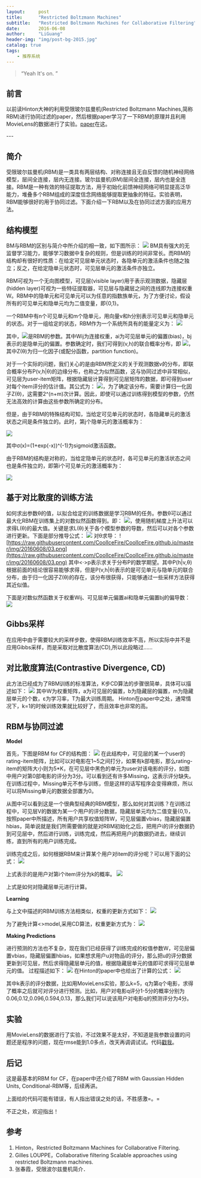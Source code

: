 ```yaml
---
layout:     post
title:      "Restricted Boltzmann Machines"
subtitle:   "Restricted Boltzmann Machines for Collaborative Filtering"
date:       2016-06-08
author:     "LiGuang"
header-img: "img/post-bg-2015.jpg"
catalog: true
tags:
    - 推荐系统
---
```


> “Yeah It's on. ”


## 前言

以前读Hinton大神的利用受限玻尔兹曼机(Restricted Boltzmann Machines,简称RBM)进行协同过滤的paper，然后根据paper学习了一下RBM的原理并且利用MovieLens的数据进行了实验。[paper](http://www.cs.toronto.edu/~rsalakhu/papers/rbmcf.pdf)在这。
<p id = "build"></p>
---

## 简介
受限玻尔兹曼机(RBM)是一类具有两层结构、对称连接且无自反馈的随机神经网络模型，层间全连接，层内无连接。玻尔兹曼机(BM)层间全连接，层内也是全连接。RBM是一种有效的特征提取方法，用于初始化前馈神经网络可明显提高泛华能力，堆叠多个RBM组成的深度信念网络能够提取更抽象的特征。实验表明，RBM能够很好的用于协同过滤。下面介绍一下RBM以及在协同过滤方面的应用方法。

## 结构模型
BM与RBM的区别与简介中所介绍的相一致，如下图所示：
![](https://raw.githubusercontent.com/CoolIceFire/CoolIceFire.github.io/master/img/20160607/06.png)
BM具有强大的无监督学习能力，能够学习数据中复杂的规则，但是训练的时间非常长。而RBM的结构却有很好的性质：在给定可见层单元状态时，各隐单元的激活条件也随之独立；反之，在给定隐单元状态时，可见层单元的激活条件亦独立。

RBM可视为一个无向图模型，可见层(visible layer)用于表示观测数据，隐藏层(hidden layer)可视为一些特征提取器，可见层与隐藏层之间的连线即为连接权重W。RBM中的隐单元和可见单元可以为任意的指数族单元，为了方便讨论，假设所有的可见单元和隐单元均为二值变量，即{0,1}。

一个RBM中有n个可见单元和m个隐单元，用向量v和h分别表示可见单元和隐单元的状态。对于一组给定的状态，RBM作为一个系统所具有的能量定义为：
![](https://raw.githubusercontent.com/CoolIceFire/CoolIceFire.github.io/master/img/20160607/07.gif)

其中，![](https://raw.githubusercontent.com/CoolIceFire/CoolIceFire.github.io/master/img/20160607/08.gif)是RBM的参数。其中Wij为连接权重，ai为可见层单元i的偏置(bias)，bj表示的是隐单元j的偏置。参数确定时，我们可得到(v,h)的联合概率分布，即
![](https://raw.githubusercontent.com/CoolIceFire/CoolIceFire.github.io/master/img/20160607/09.png)，其中Z(θ)为归一化因子(或配分函数，partition function)。

对于一个实际的问题，我们关心的是由RBM所定义的关于观测数据v的分布，即联合概率分布P(v,h|θ)的边缘分布，也称之为似然函数，这与协同过滤中非常相似，可见层为user-item矩阵，根据隐藏层计算得到可见层矩阵的数据，即可得到user对每个item评分的估计值。其公式为：
![](https://raw.githubusercontent.com/CoolIceFire/CoolIceFire.github.io/master/img/20160607/10.png)，为了确定该分布，需要计算归一化因子Z(θ)，这需要2^(n+m)次计算。因此，即使可以通过训练得到模型的参数，仍然无法高效的计算由这些参数所确定的分布。

但是，由于RBM的特殊结构可知，当给定可见单元的状态时，各隐藏单元的激活状态之间是条件独立的。此时，第j个隐单元的激活概率为：

![](https://raw.githubusercontent.com/CoolIceFire/CoolIceFire.github.io/master/img/20160607/11.png)

其中σ(x)=(1+exp(-x))^(-1)为sigmoid激活函数。

由于RBM的结构是对称的，当给定隐单元的状态时，各可见单元的激活状态之间也是条件独立的，即第i个可见单元的激活概率为：

![](https://raw.githubusercontent.com/CoolIceFire/CoolIceFire.github.io/master/img/20160607/12.png)

## 基于对比散度的训练方法
如何求出参数θ的值，以拟合给定的训练数据是学习RBM的任务。参数θ可以通过最大化RBM在训练集上的对数似然函数得到。即：
![](https://raw.githubusercontent.com/CoolIceFire/CoolIceFire.github.io/master/img/20160608/01.png)，使用随机梯度上升法可以求得L(θ)的最大值。关键是求L(θ)关于各个模型参数的导数，然后可以对各个参数进行更新。下面是部分推导公式：
![](https://raw.githubusercontent.com/CoolIceFire/CoolIceFire.github.io/master/img/20160608/02.png)
对θ求导：
![https://raw.githubusercontent.com/CoolIceFire/CoolIceFire.github.io/master/img/20160608/03.png](https://raw.githubusercontent.com/CoolIceFire/CoolIceFire.github.io/master/img/20160608/03.png)
其中<·>p表示求关于分布P的数学期望。其中P(h|v,θ)根据前面的结论很容易能够求得，但是P(v,h|θ)表示的是可见单元与隐单元的联合分布，由于归一化因子Z(θ)的存在，该分布很获得，只能够通过一些采样方法获得其近似值。

下面是对数似然函数关于权重Wij、可见层单元偏置ai和隐单元偏置bj的偏导数：
![](https://raw.githubusercontent.com/CoolIceFire/CoolIceFire.github.io/master/img/20160608/04.png)
## Gibbs采样
在应用中由于需要较大的采样步数，使得RBM训练效率不高，所以实际中并不是应用Gibbs采样，而是采取对比散度算法(CD),所以此段略过……
## 对比散度算法(Contrastive Divergence, CD)
此方法已经成为了RBM训练的标准算法，K步CD算法的步骤很简单，具体可以描述如下：
![](https://raw.githubusercontent.com/CoolIceFire/CoolIceFire.github.io/master/img/20160608/05.png)
其中W为权重矩阵，a为可见层的偏置，b为隐藏层的偏置，m为隐藏层单元的个数，ε为学习率，T为最大训练周期。	Hinton在paper中之处，通常情况下，k=1的时候训练效果就比较好了，而且效率也非常的高。
## RBM与协同过滤
**Model**

首先，下图是RBM for CF的结构图：
![](https://raw.githubusercontent.com/CoolIceFire/CoolIceFire.github.io/master/img/20160608/06.png)
在此结构中，可见层的某一个user的rating-item矩阵，比如可以对电影在1~5之间打分，如果有k部电影，那么rating-item的矩阵大小则为5*K，在可见层中黑色的单元为user对该电影的评分，如图中用户对第0部电影的评分为3分。可以看到还有许多Missing，这表示评分缺失。在训练过程中，Missing单元不参与训练，但是这样的话写程序会变得麻烦，所以可以将Missing单元的数据全部置为0。

从图中可以看到这是一个很典型经典的RBM模型，那么如何对其训练？在训练过程中，可见层V的数据为某一个用户的评分数据，隐藏层单元均为二值变量{0,1}，按照paper中所描述，所有用户共享权值矩阵W，可见层偏置vbias，隐藏层偏置hbias，简单说就是我们所需要做的就是对RBM初始化之后，把用户i的评分数据扔到可见层中，然后进行训练，训练完成，然后再把用户j的数据扔进去，继续训练，直到所有的用户训练完成。

训练完成之后，如何根据RBM来计算某个用户对item的评分呢？可以用下面的公式：
![](https://raw.githubusercontent.com/CoolIceFire/CoolIceFire.github.io/master/img/20160608/07.png)

上式表示的是用户对第i个item评分为k的概率。
![](https://raw.githubusercontent.com/CoolIceFire/CoolIceFire.github.io/master/img/20160608/08.png)

上式是如何对隐藏层单元进行计算。

**Learning**

与上文中描述的RBM训练方法相类似，权重的更新方式如下：
![](https://raw.githubusercontent.com/CoolIceFire/CoolIceFire.github.io/master/img/20160608/09.png)

为了避免计算<>model,采用CD算法，权重更新方式为：
![](https://raw.githubusercontent.com/CoolIceFire/CoolIceFire.github.io/master/img/20160608/11.png)

**Making Predictions**

进行预测的方法也不复杂，现在我们已经获得了训练完成的权值参数W，可见层偏置vbias，隐藏层偏置hbias，如果想求用户u对物品i的评分，那么把u的评分数据更新到可见层，然后求得隐藏层单元的值，根据隐藏层单元的值即可求得可见层单元的值。
过程描述如下：
![](https://raw.githubusercontent.com/CoolIceFire/CoolIceFire.github.io/master/img/20160608/12.png)
在Hinton的paper中也给出了计算的公式：
![](https://raw.githubusercontent.com/CoolIceFire/CoolIceFire.github.io/master/img/20160608/13.png)

其中k表示的评分数据，比如用MovieLens实验，那么k=5，q为第q个电影，求得了概率之后就可对评分进行预测。比如，用户对电影q评分1-5分的概率分别为0.06,0.12,0.096,0.594,0.13，那么我们可以说该用户对电影q的预测评分为4分。

## 实验
用MovieLens的数据进行了实验，不过效果不是太好，不知道是我参数设置的问题还是程序的问题，现在rmse能到1.0多点，改天再调调试试。代码[戳我](https://github.com/CoolIceFire/RS/blob/master/RBM/rbm.cpp)。

## 后记
这是最基本的RBM for CF，在paper中还介绍了RBM with Gaussian Hidden Units, Conditional-RBM等，后续再讲。

上面给的代码可能有错误，有人指出错误之处的话，不胜感激=。=

不正之处，欢迎指出！

## 参考
1. Hinton，Restricted Boltzmann Machines for Collaborative Filtering.
2. Gilles LOUPPE，Collaborative filtering Scalable approaches using restricted Boltzmann machines.
3. 张春霞，受限波尔兹曼机简介．
